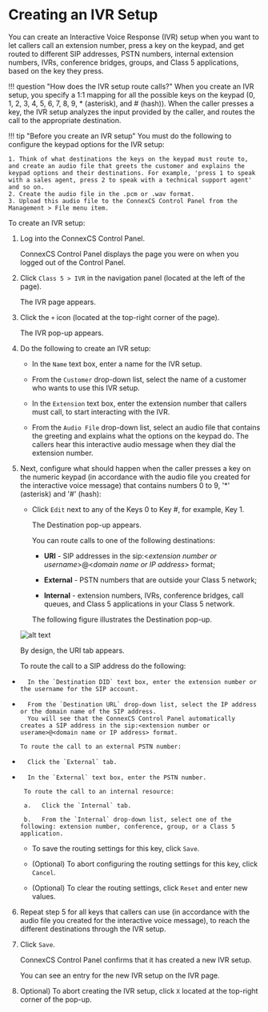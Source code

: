 # Creating an IVR Setup

You can create an Interactive Voice Response (IVR) setup when you want to let callers call an extension number, press a key on the keypad, and get routed to different SIP addresses, PSTN numbers, internal extension numbers, IVRs, conference bridges, groups, and Class 5 applications, based on the key they press.

!!! question "How does the IVR setup route calls?" 
    When you create an IVR setup, you specify a 1:1 mapping for all the possible keys on the keypad (0, 1, 2, 3, 4, 5, 6, 7, 8, 9, * (asterisk), and # (hash)). When the caller presses a key, the IVR setup analyzes the input provided by the caller, and routes the call to the appropriate destination.
    
!!! tip "Before you create an IVR setup" 
    You must do the following to configure the keypad options for the IVR setup:
    
    1. Think of what destinations the keys on the keypad must route to, and create an audio file that greets the customer and explains the keypad options and their destinations. For example, 'press 1 to speak with a sales agent, press 2 to speak with a technical support agent' and so on. 
    2. Create the audio file in the .pcm or .wav format. 
    3. Upload this audio file to the ConnexCS Control Panel from the Management > File menu item.

To create an IVR setup:

1.  Log into the ConnexCS Control Panel.
    
    ConnexCS Control Panel displays the page you were on when you logged out of the Control Panel.
    
2.  Click `Class 5 > IVR` in the navigation panel (located at the left of the page).

    The IVR page appears.
    
3.  Click the `+` icon (located at the top-right corner of the page).

  	The IVR pop-up appears.
    
4.  Do the following to create an IVR setup:

     *  In the `Name` text box, enter a name for the IVR setup.
     
     *  From the `Customer` drop-down list, select the name of a customer who wants to use this IVR setup.
     
     *  In the `Extension` text box, enter the extension number that callers must call, to start interacting with the IVR.
     
     *  From the `Audio File` drop-down list, select an audio file that contains the greeting and explains what the options on the keypad do. 
        The callers hear this interactive audio message when they dial the extension number.
        
5.  Next, configure what should happen when the caller presses a key on the numeric keypad (in accordance with the audio file you created for the interactive voice message) that contains numbers 0 to 9, '*' (asterisk) and '#' (hash):
  
     *  Click `Edit` next to any of the Keys 0 to Key #, for example, Key 1.
	    
        The Destination pop-up appears.
	    
        You can route calls to one of the following destinations:
        
        *   **URI** - SIP addresses in the sip:<*extension number or username*>@<*domain name or IP address*> format;
        
        *   **External** - PSTN numbers that are outside your Class 5 network;

        *   **Internal** - extension numbers, IVRs, conference bridges, call queues, and Class 5 applications in your Class 5 network.
	        
        The following figure illustrates the Destination pop-up.
	
	![alt text][ivr-destionation-popup]
	        
       By design, the URI tab appears. 
	        
       To route the call to a SIP address do the following:
        
*		In the `Destination DID` text box, enter the extension number or the username for the SIP account.
       
*		From the `Destination URL` drop-down list, select the IP address or the domain name of the SIP address.
		You will see that the ConnexCS Control Panel automatically creates a SIP address in the sip:<extension number or userame>@<domain name or IP address> format.
            
      To route the call to an external PSTN number:
        
*		Click the `External` tab.

*		In the `External` text box, enter the PSTN number.
	
       To route the call to an internal resource:

       a.	Click the `Internal` tab.
        
       b.	From the `Internal` drop-down list, select one of the following: extension number, conference, group, or a Class 5 application.
        
    *   To save the routing settings for this key, click `Save`.
    
    *   (Optional) To abort configuring the routing settings for this key, click `Cancel`.

    *   (Optional) To clear the routing settings, click `Reset` and enter new values.
    
6.  Repeat step 5 for all keys that callers can use (in accordance with the audio file you created for the interactive voice message), to reach the different destinations through the IVR setup.

7.  Click `Save`.
	
    ConnexCS Control Panel confirms that it has created a new IVR setup.
	
    You can see an entry for the new IVR setup on the IVR page.
    
8.  Optional) To abort creating the IVR setup, click `X` located at the top-right corner of the pop-up.

[ivr-destionation-popup]: /class5/img/ivr-destionation-popup.png "ivr-destionation-popup"
